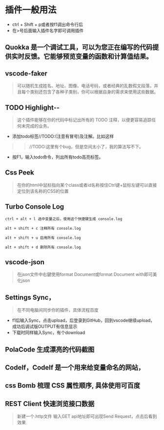 # 插件一般用法
- ctrl + Shift + p或者按f1调出命令行后
- 在>号后面输入插件名字即可调用插件

## Quokka 是一个调试工具，可以为您正在编写的代码提供实时反馈。它能够预览变量的函数和计算值结果。

## vscode-faker
> 可以随机生成姓名、地址、图像、电话号码，或者经典的乱数假文段落，并且每个类别还包含了各种子类别，你可以根据自身的需求来使用这些数据。

## TODO Highlight--
> 这个插件能够在你的代码中标记出所有的 TODO 注释，以便更容易追踪任何未完成的业务。
- 添加todo标签//TODO:(注意有冒号)及注解。比如这样
>> //TODO:这里有个bug，但是空间太小了，我的算法写不下。
- 按F1，输入todo命令，列出所有todo高亮标签。

## Css Peek
> 在你的html中鼠标指向某个class或者id名称按住Ctrl键+鼠标左键可以直接定位到该名称的CSS的位置

## Turbo Console Log
```
ctrl + alt + l 选中变量之后，使用这个快捷键生成 console.log

alt + shift + c 注释所有 console.log

alt + shift + u 启用所有 console.log

alt + shift + d 删除所有 console.log
```

## vscode-json
> 在json文件中右鍵使用format Document或format Document with即可美化json

## Settings Sync，
> 在不同电脑间同步你的插件，具体流程百度
- f1后输入Sync，点击upload，后登录到GitHub，回到vscode继续upload，成功后调试版OUTPUT有信息显示
- 下载时同样输入Sync，有个download

## PolaCode 生成漂亮的代码截图
## CodeIf，CodeIf 是一个用来给变量命名的网站，

## css Bomb 梳理 CSS 属性顺序, 具体使用可百度

## REST Client 快速浏览接口数据
> 新建一个.http文件 输入GET api地址即可出现Send Request，点击后看到效果

